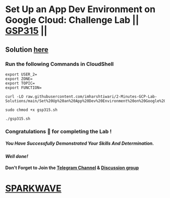 # Set Up an App Dev Environment on Google Cloud: Challenge Lab || [GSP315](https://www.cloudskillsboost.google/focuses/10379?parent=catalog) ||

## Solution [here](https://youtu.be/lYPt_N54QbQ)

### Run the following Commands in CloudShell

```
export USER_2=
export ZONE=
export TOPIC=
export FUNCTION=
```
```
curl -LO raw.githubusercontent.com/imharshtiwari/2-Minutes-GCP-Lab-Solutions/main/Set%20Up%20an%20App%20Dev%20Environment%20on%20Google%20Cloud%20Challenge%20Lab/gsp315.sh

sudo chmod +x gsp315.sh

./gsp315.sh
```

### Congratulations 🎉 for completing the Lab !

##### *You Have Successfully Demonstrated Your Skills And Determination.*

#### *Well done!*

#### Don't Forget to Join the [Telegram Channel](https://t.me/sparkwave.01) & [Discussion group](https://t.me/sparkwave.01chats)

# [SPARKWAVE](https://www.youtube.com/@sparkwave.01)
